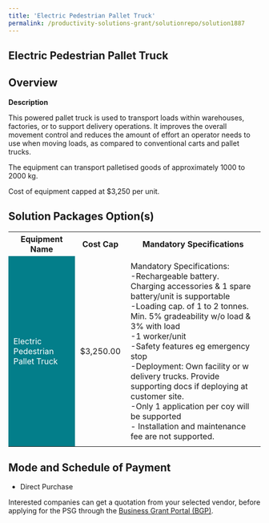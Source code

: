 ```yaml
---
title: 'Electric Pedestrian Pallet Truck'
permalink: /productivity-solutions-grant/solutionrepo/solution1887
---
```


## Electric Pedestrian Pallet Truck

## Overview

**Description**

This powered pallet truck is used to transport loads within warehouses, factories, or to support delivery operations. It improves the overall movement control and reduces the amount of effort an operator needs to use when moving loads, as compared to conventional carts and pallet trucks.

The equipment can transport palletised goods of approximately 1000 to 2000 kg.

Cost of equipment capped at $3,250 per unit. 

## Solution Packages Option(s)

<table>
<tr>
<th><b>Equipment Name</b></th>
<th><b>Cost Cap</b></th>
<th><b>Mandatory Specifications</b></th>
</tr>
<tr>
<td style='padding: 10px; background-color: #037E8A; color: #FFFFFF;'>Electric Pedestrian Pallet Truck</td>
<td style='padding: 10px;'>$3,250.00</td>
<td style='padding: 10px;'>Mandatory Specifications:<br>-Rechargeable battery. Charging accessories & 1 spare battery/unit is supportable<br>-Loading cap. of 1 to 2 tonnes. Min. 5% gradeability w/o load & 3% with load<br>-1 worker/unit<br>-Safety features eg emergency stop<br>-Deployment: Own facility or w delivery trucks. Provide supporting docs if deploying at customer site.<br>-Only 1 application per coy will be supported<br>- Installation and maintenance fee are not supported.</td>
</tr>
</table>

## Mode and Schedule of Payment

 - Direct Purchase

Interested companies can get a quotation from your selected vendor, before applying for the PSG through the <a href='https://www.businessgrants.gov.sg/' target='_blank' rel='noopener'>Business Grant Portal (BGP)</a>.

<script src="/jquery/resize-tables.js"></script>
